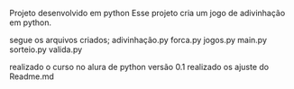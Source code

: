 Projeto desenvolvido em python
Esse projeto cria um jogo de adivinhação em python.

segue os arquivos criados;
adivinhação.py
forca.py
jogos.py
main.py
sorteio.py
valida.py

realizado o curso no alura de python
versão 0.1
realizado os ajuste do Readme.md
